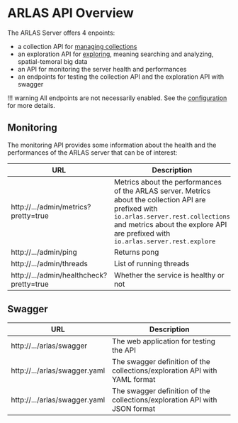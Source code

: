 # ARLAS API Overview

The ARLAS Server offers 4 enpoints:

- a collection API for [managing collections](arlas-api-collection.md)
- an exploration API for [exploring](arlas-api-exploration.md), meaning searching and analyzing, spatial-temoral big data
- an API for monitoring the server health and performances
- an endpoints for testing the collection API  and the exploration API with swagger

!!! warning
    All endpoints are not necessarily enabled. See the [configuration](arlas-server-configuration.md) for more details.

## Monitoring

The monitoring API provides some information about the health and the performances of the ARLAS server that can be of interest:

| URL | Description |
| --- | --- |
| http://.../admin/metrics?pretty=true  |  Metrics about the performances of the ARLAS server. Metrics about the collection API  are prefixed with `io.arlas.server.rest.collections` and metrics about the explore API are prefixed with `io.arlas.server.rest.explore`|
| http://.../admin/ping | Returns pong  |
| http://.../admin/threads | List of running threads |
| http://.../admin/healthcheck?pretty=true  |  Whether the service is healthy or not |


## Swagger

| URL | Description |
| --- | --- |
| http://.../arlas/swagger  | The web application for testing the API  |
| http://.../arlas/swagger.yaml  | The swagger definition of the collections/exploration API with YAML format |
| http://.../arlas/swagger.yaml  | The swagger definition of the collections/exploration API with JSON format |
